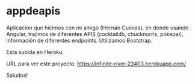 # appdeapis

Aplicación que hicimos con mi amigo (Hernán Cuevas), en donde usando Angular, trajimos de diferentes APIS (cocktaildb, chucknorris, pokepai), información de diferentes endpoints. Utilizamos Bootstrap. 

Esta subida en Heroku.

URL para ver este proyecto: https://infinite-river-22403.herokuapp.com/

Saludos!





